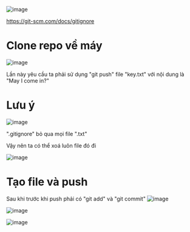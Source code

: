 ![image](https://github.com/user-attachments/assets/0dd31817-1aa1-418a-82fc-089ae535b191)

https://git-scm.com/docs/gitignore

# Clone repo về máy
![image](https://github.com/user-attachments/assets/7271052d-d1d1-41d2-8cde-39488f1b4eb9)

Lần này yêu cầu ta phải sử dụng "git push" file "key.txt" với nội dung là "May I come in?" 

# Lưu ý
![image](https://github.com/user-attachments/assets/5cb2559d-d1bf-458b-8f58-31e81514f18f)

".gitignore" bỏ qua mọi file ".txt"

Vậy nên ta có thể xoá luôn file đó đi

![image](https://github.com/user-attachments/assets/f15cae40-d037-440f-8b44-f107430e52ad)

# Tạo file và push
Sau khi trước khi push phải có "git add" và "git commit"
![image](https://github.com/user-attachments/assets/30703469-6607-463a-828e-2aa5efe0c6ae)

![image](https://github.com/user-attachments/assets/aaee6c7f-1f7a-4e25-959e-8e93690f901a)

![image](https://github.com/user-attachments/assets/729645df-137f-442f-9e31-641a73e457c9)
